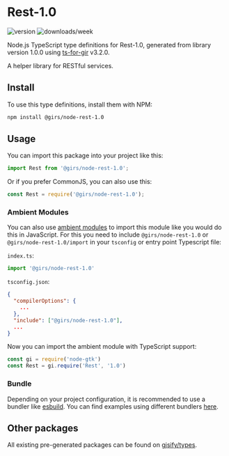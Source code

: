 
# Rest-1.0

![version](https://img.shields.io/npm/v/@girs/node-rest-1.0)
![downloads/week](https://img.shields.io/npm/dw/@girs/node-rest-1.0)


Node.js TypeScript type definitions for Rest-1.0, generated from library version 1.0.0 using [ts-for-gir](https://github.com/gjsify/ts-for-gir) v3.2.0.

A helper library for RESTful services.

## Install

To use this type definitions, install them with NPM:
```bash
npm install @girs/node-rest-1.0
```

## Usage

You can import this package into your project like this:
```ts
import Rest from '@girs/node-rest-1.0';
```

Or if you prefer CommonJS, you can also use this:
```ts
const Rest = require('@girs/node-rest-1.0');
```

### Ambient Modules

You can also use [ambient modules](https://github.com/gjsify/ts-for-gir/tree/main/packages/cli#ambient-modules) to import this module like you would do this in JavaScript.
For this you need to include `@girs/node-rest-1.0` or `@girs/node-rest-1.0/import` in your `tsconfig` or entry point Typescript file:

`index.ts`:
```ts
import '@girs/node-rest-1.0'
```

`tsconfig.json`:
```json
{
  "compilerOptions": {
    ...
  },
  "include": ["@girs/node-rest-1.0"],
  ...
}
```

Now you can import the ambient module with TypeScript support: 

```ts
const gi = require('node-gtk')
const Rest = gi.require('Rest', '1.0')
```


### Bundle

Depending on your project configuration, it is recommended to use a bundler like [esbuild](https://esbuild.github.io/). You can find examples using different bundlers [here](https://github.com/gjsify/ts-for-gir/tree/main/examples).

## Other packages

All existing pre-generated packages can be found on [gjsify/types](https://github.com/gjsify/types).

